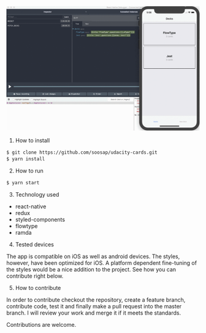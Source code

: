 ![Demo](./demo.gif)

1. How to install

```sh
$ git clone https://github.com/soosap/udacity-cards.git
$ yarn install
```

2. How to run
```sh
$ yarn start
```

3. Technology used
- react-native
- redux
- styled-components
- flowtype
- ramda

4. Tested devices

The app is compatible on iOS as well as android devices. The styles, however, have been optimized for iOS. A platform dependent fine-tuning of the styles would be a nice addition to the project. See how you can contribute right below.

5. How to contribute

In order to contribute checkout the repository, create a feature branch, contribute code, test it and finally make a pull request into the master branch. I will review your work and merge it if it meets the standards.

Contributions are welcome.
